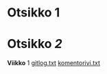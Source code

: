 # **Otsikko** 1
# Otsikko *2*

**Viikko** 1
[gitlog.txt](https://github.com/Robomarti/harjoitustyo/blob/master/laskarit/viikko1/gitlog.txt)
[komentorivi.txt](https://github.com/Robomarti/harjoitustyo/blob/master/laskarit/viikko1/komentorivi.txt)
